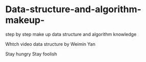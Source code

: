 # Data-structure-and-algorithm-makeup-
step by step make up data structure and algorithm knowledge

Whtch video data structure by Weimin Yan

Stay hungry Stay foolish
